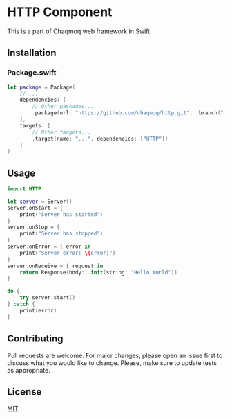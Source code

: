 # HTTP Component

This is a part of Chaqmoq web framework in Swift

## Installation

### Package.swift
```swift
let package = Package(
    // ...
    dependencies: [
        // Other packages...
        .package(url: "https://github.com/chaqmoq/http.git", .branch("master"))
    ],
    targets: [
        // Other targets...
        .target(name: "...", dependencies: ["HTTP"])
    ]
)
```

## Usage

```swift
import HTTP

let server = Server()
server.onStart = {
    print("Server has started")
}
server.onStop = {
    print("Server has stopped")
}
server.onError = { error in
    print("Server error: \(error)")
}
server.onReceive = { request in
    return Response(body: .init(string: "Hello World"))
}

do {
    try server.start()
} catch {
    print(error)
}

```

## Contributing
Pull requests are welcome. For major changes, please open an issue first to discuss what you would like to change. Please, make sure to update tests as appropriate.

## License
[MIT](https://github.com/chaqmoq/http/blob/master/LICENSE)
